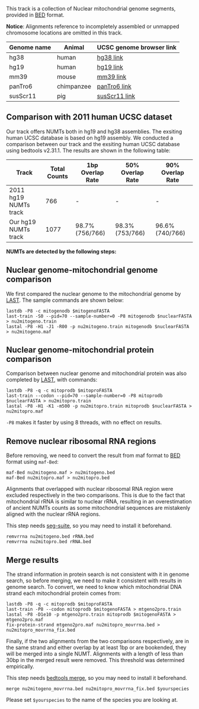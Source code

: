 This track is a collection of Nuclear mitochondrial genome segments, provided in [BED][] format.

**Notice**: Alignments reference to incompletely assembled or unmapped chromosome locations are omitted in this track.

|  Genome name |   Animal   | UCSC genome browser link  |
|--------------|------------|---------------------------|
|     hg38     |    human   |      [hg38 link][]        |
|     hg19     |    human   |      [hg19 link][]        |
|     mm39     |    mouse   |      [mm39 link][]        |
|    panTro6   | chimpanzee |      [panTro6 link][]     |
|    susScr11  |    pig     |     [susScr11 link][]     |

## Comparison with 2011 human UCSC dataset
Our track offers NUMTs both in hg19 and hg38 assemblies. The exsiting human UCSC database is based on hg19 assembly. We conducted a comparison between our track and the exsiting human UCSC database using bedtools v2.31.1. The results are shown in the following table:

|        Track            |  Total Counts  |  1bp Overlap Rate |  50% Overlap Rate  |  90% Overlap Rate  |
|-------------------------|----------------|-------------------|--------------------|--------------------|
|  2011 hg19 NUMTs track  |      766       |         -         |         -          |         -          |
|  Our hg19 NUMTs track   |      1077      |   98.7%(756/766)  |   98.3%(753/766)   |   96.6%(740/766)   |



**NUMTs are detected by the following steps:**

## Nuclear genome-mitochondrial genome comparison
We first compared the nuclear genome to the mitochondrial genome by [LAST][]. The sample commands are shown below:

    lastdb -P8 -c mitogenodb $mitogenoFASTA
    last-train -S0 --pid=70 --sample-number=0 -P8 mitogenodb $nuclearFASTA > nu2mitogeno.train
    lastal -P8 -H1 -J1 -R00 -p nu2mitogeno.train mitogenodb $nuclearFASTA > nu2mitogeno.maf

## Nuclear genome-mitochondrial protein comparison
Comparison between nuclear genome and mitochondrial protein was also completed by [LAST][], with commands:

    lastdb -P8 -q -c mitoprodb $mitoproFASTA
    last-train --codon --pid=70 --sample-number=0 -P8 mitoprodb $nuclearFASTA > nu2mitopro.train
    lastal -P8 -H1 -K1 -m500 -p nu2mitopro.train mitoprodb $nuclearFASTA > nu2mitopro.maf
    
`-P8` makes it faster by using 8 threads, with no effect on results.


## Remove nuclear ribosomal RNA regions
Before removing, we need to convert the result from maf format to [BED][] format using `maf-Bed`:

    maf-Bed nu2mitogeno.maf > nu2mitogeno.bed
    maf-Bed nu2mitopro.maf > nu2mitopro.bed


Alignments that overlapped with nuclear ribosomal RNA region were excluded respectively in the two comparisons. This is due to the fact that mitochondrial rRNA is similar to nuclear rRNA, resulting in an overestimation of ancient NUMTs counts as some mitochondrial sequences are mistakenly aligned with the nuclear rRNA regions.

This step needs [seg-suite][], so you may need to install it beforehand.

    remvrrna nu2mitogeno.bed rRNA.bed
    remvrrna nu2mitopro.bed rRNA.bed

## Merge results 
The strand information in protein search is not consistent with it in genome search, so before merging, we need to make it consistent with results in genome search. To convert, we need to know which mitochondrial DNA strand each mitochondrial protein comes from:

    lastdb -P8 -q -c mitoprodb $mitoproFASTA
    last-train -P8 --codon mitoprodb $mitogenoFASTA > mtgeno2pro.train
    lastal -P8 -D1e10 -p mtgeno2pro.train mitoprodb $mitogenoFASTA > mtgeno2pro.maf
    fix-protein-strand mtgeno2pro.maf nu2mitopro_movrrna.bed > nu2mitopro_movrrna_fix.bed

Finally, if the two alignments from the two comparisons respectively, are in the same strand and either overlap by at least 1bp or are bookended, they will be merged into a single NUMT. Alignments with a length of less than 30bp in the merged result were removed. This threshold was determined empirically.

This step needs [bedtools merge][], so you may need to install it beforehand.

    merge nu2mitogeno_movrrna.bed nu2mitopro_movrrna_fix.bed $yourspecies 

Please set `$yourspecies` to the name of the species you are looking at.


[LAST]: https://gitlab.com/mcfrith/last/-/tree/main?ref_type=heads
[BED]: https://genome.ucsc.edu/FAQ/FAQformat.html#format1
[seg-suite]: https://github.com/mcfrith/seg-suite
[bedtools merge]: https://bedtools.readthedocs.io/en/latest/content/tools/merge.html
[hg38 link]: https://genome.ucsc.edu/cgi-bin/hgTracks?db=hg38&hubUrl=https://raw.githubusercontent.com/Koumokuyou/NUMTs/main/hub.txt
[hg19 link]: https://genome.ucsc.edu/cgi-bin/hgTracks?db=hg19&hubUrl=https://raw.githubusercontent.com/Koumokuyou/NUMTs/main/hub.txt
[mm39 link]: https://genome.ucsc.edu/cgi-bin/hgTracks?db=mm39&hubUrl=https://raw.githubusercontent.com/Koumokuyou/NUMTs/main/hub.txt
[panTro6 link]: https://genome.ucsc.edu/cgi-bin/hgTracks?db=panTro6&hubUrl=https://raw.githubusercontent.com/Koumokuyou/NUMTs/main/hub.txt
[susScr11 link]: https://genome.ucsc.edu/cgi-bin/hgTracks?db=susScr11&hubUrl=https://raw.githubusercontent.com/Koumokuyou/NUMTs/main/hub.txt